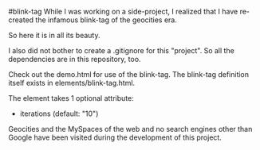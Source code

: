 #blink-tag
While I was working on a side-project, I realized that I have re-created the infamous blink-tag of the geocities era.

So here it is in all its beauty.

I also did not bother to create a .gitignore for this "project". So all the dependencies are in this repository, too.

Check out the demo.html for use of the blink-tag.
The blink-tag definition itself exists in elements/blink-tag.html.

The element takes 1 optional attribute:

- iterations (default: "10")

Geocities and the MySpaces of the web and no search engines other than Google have been visited during the development of this project.
